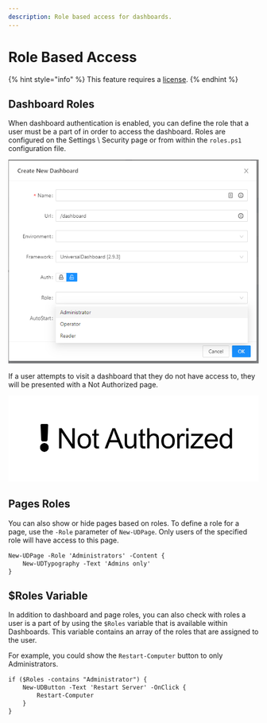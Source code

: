 ```yaml
---
description: Role based access for dashboards.
---
```


# Role Based Access

{% hint style="info" %}
This feature requires a [license](../licensing.md). 
{% endhint %}

## Dashboard Roles

When dashboard authentication is enabled, you can define the role that a user must be a part of in order to access the dashboard. Roles are configured on the Settings \ Security page or from within the `roles.ps1` configuration file. 

![](../.gitbook/assets/image%20%28138%29.png)

If a user attempts to visit a dashboard that they do not have access to, they will be presented with a Not Authorized page. 

![](../.gitbook/assets/image%20%28139%29.png)

## Pages Roles

You can also show or hide pages based on roles. To define a role for a page, use the `-Role` parameter of `New-UDPage`. Only users of the specified role will have access to this page. 

```text
New-UDPage -Role 'Administrators' -Content {
    New-UDTypography -Text 'Admins only'
}
```

## $Roles Variable

In addition to dashboard and page roles, you can also check with roles a user is a part of by using the `$Roles` variable that is available within Dashboards. This variable contains an array of the roles that are assigned to the user. 

For example, you could show the `Restart-Computer` button to only Administrators. 

```text
if ($Roles -contains "Administrator") {
    New-UDButton -Text 'Restart Server' -OnClick {
        Restart-Computer
    }
}
```

